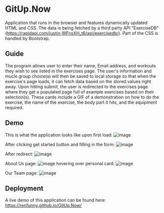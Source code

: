 # GitUp.Now
Application that runs in the browser and features dynamically updated HTML and CSS. The data is being fetched by a third party API "ExerciseDB" (https://rapidapi.com/justin-WFnsXH_t6/api/exercisedb/). Part of the CSS is handled by Bootstrap.

## Guide
The program allows user to enter their name, Email address, and workouts they wish to see listed in the exercises page. The user's information and mucle group choice(s) will then be saved to local storage so that when the exercise's page loads, it can fetch data based on the stored values right away. Upon hitting submit, the user is redirected to the exercises page where they get a populated page full of example exercises based on their selection(s). These cards include a GIF of a demonstration on how to do the exercise, the name of the exercise, the body part it hits, and the equipment required.

## Demo
This is what the application looks like upon first load:
![image](https://user-images.githubusercontent.com/80120484/196813221-65c1636d-e2c0-4ec0-af19-f637ea1ac0a2.png)

After clicking get started button and filling in the form:
![image](https://user-images.githubusercontent.com/80120484/196813363-22a27533-3ec7-446d-b0f6-cb190c3693da.png)

After redirect:
![image](https://user-images.githubusercontent.com/80120484/196813445-704cfa8e-8b8b-4948-90ba-8d287e7ea995.png)

About Us page:
![image](https://user-images.githubusercontent.com/80120484/196813547-972ade12-b59d-4ee3-b4d1-8b980f8dfd6c.png)
hovering over personal card:
![image](https://user-images.githubusercontent.com/80120484/196813727-91aa4e3a-77fc-4802-ab2e-3dd1b08567e1.png)

Our Team page:
![image](https://user-images.githubusercontent.com/80120484/196813793-de895f14-c276-4787-b451-fa4eed7226cd.png)


## Deployment

A live demo of this application can be found here: https://renfunny.github.io/GitUp.Now/

